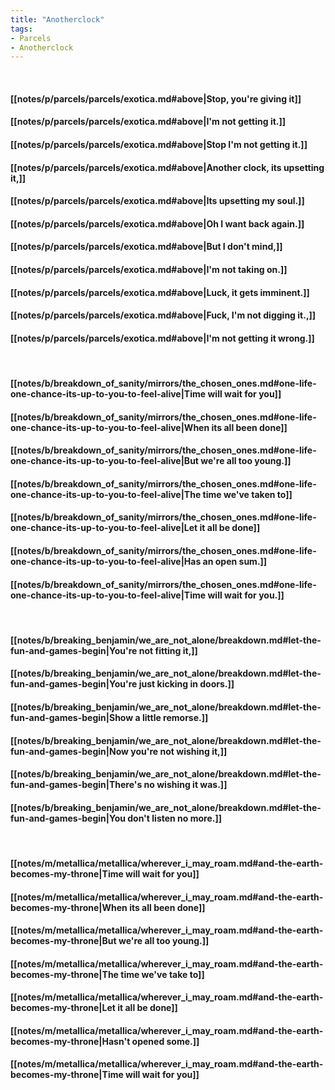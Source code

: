 ```yaml
---
title: "Anotherclock"
tags:
- Parcels
- Anotherclock
---
```

&nbsp;
#### [[notes/p/parcels/parcels/exotica.md#above|Stop, you're giving it]]
#### [[notes/p/parcels/parcels/exotica.md#above|I'm not getting it.]]
#### [[notes/p/parcels/parcels/exotica.md#above|Stop I'm not getting it.]]
#### [[notes/p/parcels/parcels/exotica.md#above|Another clock, its upsetting it,]]
#### [[notes/p/parcels/parcels/exotica.md#above|Its upsetting my soul.]]
#### [[notes/p/parcels/parcels/exotica.md#above|Oh I want back again.]]
#### [[notes/p/parcels/parcels/exotica.md#above|But I don't mind,]]
#### [[notes/p/parcels/parcels/exotica.md#above|I'm not taking on.]]
#### [[notes/p/parcels/parcels/exotica.md#above|Luck, it gets imminent.]]
#### [[notes/p/parcels/parcels/exotica.md#above|Fuck, I'm not digging it.,]]
#### [[notes/p/parcels/parcels/exotica.md#above|I'm not getting it wrong.]]
&nbsp;
#### [[notes/b/breakdown_of_sanity/mirrors/the_chosen_ones.md#one-life-one-chance-its-up-to-you-to-feel-alive|Time will wait for you]]
#### [[notes/b/breakdown_of_sanity/mirrors/the_chosen_ones.md#one-life-one-chance-its-up-to-you-to-feel-alive|When its all been done]]
#### [[notes/b/breakdown_of_sanity/mirrors/the_chosen_ones.md#one-life-one-chance-its-up-to-you-to-feel-alive|But we're all too young.]]
#### [[notes/b/breakdown_of_sanity/mirrors/the_chosen_ones.md#one-life-one-chance-its-up-to-you-to-feel-alive|The time we've taken to]]
#### [[notes/b/breakdown_of_sanity/mirrors/the_chosen_ones.md#one-life-one-chance-its-up-to-you-to-feel-alive|Let it all be done]]
#### [[notes/b/breakdown_of_sanity/mirrors/the_chosen_ones.md#one-life-one-chance-its-up-to-you-to-feel-alive|Has an open sum.]]
#### [[notes/b/breakdown_of_sanity/mirrors/the_chosen_ones.md#one-life-one-chance-its-up-to-you-to-feel-alive|Time will wait for you.]]
&nbsp;
#### [[notes/b/breaking_benjamin/we_are_not_alone/breakdown.md#let-the-fun-and-games-begin|You're not fitting it,]]
#### [[notes/b/breaking_benjamin/we_are_not_alone/breakdown.md#let-the-fun-and-games-begin|You're just kicking in doors.]]
#### [[notes/b/breaking_benjamin/we_are_not_alone/breakdown.md#let-the-fun-and-games-begin|Show a little remorse.]]
#### [[notes/b/breaking_benjamin/we_are_not_alone/breakdown.md#let-the-fun-and-games-begin|Now you're not wishing it,]]
#### [[notes/b/breaking_benjamin/we_are_not_alone/breakdown.md#let-the-fun-and-games-begin|There's no wishing it was.]]
#### [[notes/b/breaking_benjamin/we_are_not_alone/breakdown.md#let-the-fun-and-games-begin|You don't listen no more.]]
&nbsp;
#### [[notes/m/metallica/metallica/wherever_i_may_roam.md#and-the-earth-becomes-my-throne|Time will wait for you]]
#### [[notes/m/metallica/metallica/wherever_i_may_roam.md#and-the-earth-becomes-my-throne|When its all been done]]
#### [[notes/m/metallica/metallica/wherever_i_may_roam.md#and-the-earth-becomes-my-throne|But we're all too young.]]
#### [[notes/m/metallica/metallica/wherever_i_may_roam.md#and-the-earth-becomes-my-throne|The time we've take to]]
#### [[notes/m/metallica/metallica/wherever_i_may_roam.md#and-the-earth-becomes-my-throne|Let it all be done]]
#### [[notes/m/metallica/metallica/wherever_i_may_roam.md#and-the-earth-becomes-my-throne|Hasn't opened some.]]
#### [[notes/m/metallica/metallica/wherever_i_may_roam.md#and-the-earth-becomes-my-throne|Time will wait for you]]
